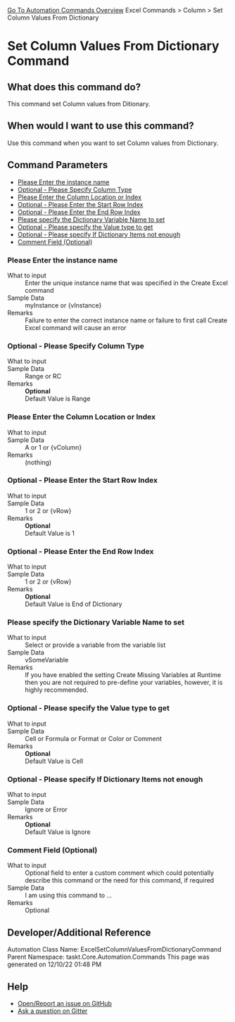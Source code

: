 <!--TITLE: Set Column Values From Dictionary Command -->
<!-- SUBTITLE: a command in the Excel Commands group. -->
[Go To Automation Commands Overview](/automation-commands.md)
Excel Commands &gt; Column &gt; Set Column Values From Dictionary


# Set Column Values From Dictionary Command


## What does this command do?
This command set Column values from Ditionary.


## When would I want to use this command?
Use this command when you want to set Column values from Dictionary.


## Command Parameters
- [Please Enter the instance name](#param_0)
- [Optional - Please Specify Column Type](#param_1)
- [Please Enter the Column Location or Index](#param_2)
- [Optional - Please Enter the Start Row Index](#param_3)
- [Optional - Please Enter the End Row Index](#param_4)
- [Please specify the Dictionary Variable Name to set](#param_5)
- [Optional - Please specify the Value type to get](#param_6)
- [Optional - Please specify If Dictionary Items not enough](#param_7)
- [Comment Field (Optional)](#param_8)


<a id="param_0"></a>
### Please Enter the instance name


<dl>
<dt>What to input</dt><dd>Enter the unique instance name that was specified in the Create Excel command</dd>
<dt>Sample Data</dt><dd>myInstance or {vInstance}</dd>
<dt>Remarks</dt><dd>Failure to enter the correct instance name or failure to first call Create Excel command will cause an error</dd>
</dl>




<a id="param_1"></a>
### Optional - Please Specify Column Type


<dl>
<dt>What to input</dt><dd></dd>
<dt>Sample Data</dt><dd>Range or RC</dd>
<dt>Remarks</dt><dd><b>Optional</b><br>Default Value is Range</dd>
</dl>




<a id="param_2"></a>
### Please Enter the Column Location or Index


<dl>
<dt>What to input</dt><dd></dd>
<dt>Sample Data</dt><dd>A or 1 or {vColumn}</dd>
<dt>Remarks</dt><dd>(nothing)</dd>
</dl>




<a id="param_3"></a>
### Optional - Please Enter the Start Row Index


<dl>
<dt>What to input</dt><dd></dd>
<dt>Sample Data</dt><dd>1 or 2 or {vRow}</dd>
<dt>Remarks</dt><dd><b>Optional</b><br>Default Value is 1</dd>
</dl>




<a id="param_4"></a>
### Optional - Please Enter the End Row Index


<dl>
<dt>What to input</dt><dd></dd>
<dt>Sample Data</dt><dd>1 or 2 or {vRow}</dd>
<dt>Remarks</dt><dd><b>Optional</b><br>Default Value is End of Dictionary</dd>
</dl>




<a id="param_5"></a>
### Please specify the Dictionary Variable Name to set


<dl>
<dt>What to input</dt><dd>Select or provide a variable from the variable list</dd>
<dt>Sample Data</dt><dd>vSomeVariable</dd>
<dt>Remarks</dt><dd>If you have enabled the setting Create Missing Variables at Runtime then you are not required to pre-define your variables, however, it is highly recommended.</dd>
</dl>




<a id="param_6"></a>
### Optional - Please specify the Value type to get


<dl>
<dt>What to input</dt><dd></dd>
<dt>Sample Data</dt><dd>Cell or Formula or Format or Color or Comment</dd>
<dt>Remarks</dt><dd><b>Optional</b><br>Default Value is Cell</dd>
</dl>




<a id="param_7"></a>
### Optional - Please specify If Dictionary Items not enough


<dl>
<dt>What to input</dt><dd></dd>
<dt>Sample Data</dt><dd>Ignore or Error</dd>
<dt>Remarks</dt><dd><b>Optional</b><br>Default Value is Ignore</dd>
</dl>




<a id="param_8"></a>
### Comment Field (Optional)


<dl>
<dt>What to input</dt><dd>Optional field to enter a custom comment which could potentially describe this command or the need for this command, if required</dd>
<dt>Sample Data</dt><dd>I am using this command to ...</dd>
<dt>Remarks</dt><dd>Optional</dd>
</dl>




## Developer/Additional Reference
Automation Class Name: ExcelSetColumnValuesFromDictionaryCommand
Parent Namespace: taskt.Core.Automation.Commands
This page was generated on 12/10/22 01:48 PM


## Help
- [Open/Report an issue on GitHub](https://github.com/rcktrncn/taskt/issues/new)
- [Ask a question on Gitter](https://gitter.im/taskt-rpa/Lobby)
